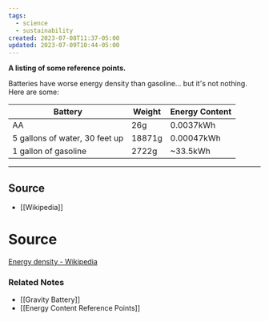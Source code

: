 ```yaml
---
tags:
  - science
  - sustainability
created: 2023-07-08T11:37-05:00
updated: 2023-07-09T10:44-05:00
---
```

**A listing of some reference points.**

Batteries have worse energy density than gasoline… but it's not nothing. Here are some:

| Battery | Weight | Energy Content |
| --- | --- | --- |
| AA | 26g | 0.0037kWh |
| 5 gallons of water, 30 feet up | 18871g | 0.00047kWh |
| 1 gallon of gasoline | 2722g | ~33.5kWh |

---

## Source
- [[Wikipedia]]

# Source

[Energy density - Wikipedia](https://en.m.wikipedia.org/wiki/Energy_density)

### Related Notes
- [[Gravity Battery]] 
- [[Energy Content Reference Points]]